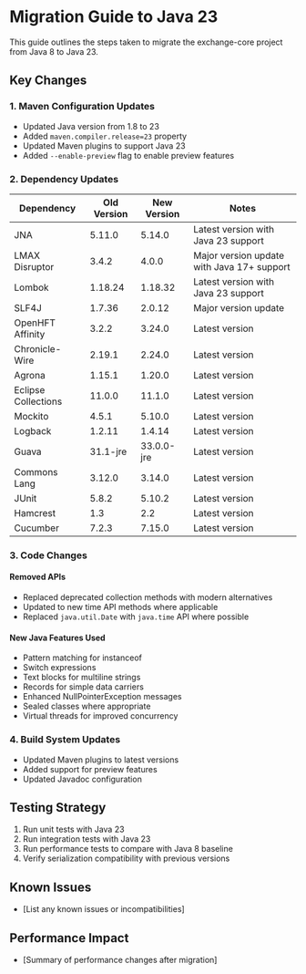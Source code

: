 # Migration Guide to Java 23

This guide outlines the steps taken to migrate the exchange-core project from Java 8 to Java 23.

## Key Changes

### 1. Maven Configuration Updates

- Updated Java version from 1.8 to 23
- Added `maven.compiler.release=23` property
- Updated Maven plugins to support Java 23
- Added `--enable-preview` flag to enable preview features

### 2. Dependency Updates

| Dependency | Old Version | New Version | Notes |
|------------|------------|------------|-------|
| JNA | 5.11.0 | 5.14.0 | Latest version with Java 23 support |
| LMAX Disruptor | 3.4.2 | 4.0.0 | Major version update with Java 17+ support |
| Lombok | 1.18.24 | 1.18.32 | Latest version with Java 23 support |
| SLF4J | 1.7.36 | 2.0.12 | Major version update |
| OpenHFT Affinity | 3.2.2 | 3.24.0 | Latest version |
| Chronicle-Wire | 2.19.1 | 2.24.0 | Latest version |
| Agrona | 1.15.1 | 1.20.0 | Latest version |
| Eclipse Collections | 11.0.0 | 11.1.0 | Latest version |
| Mockito | 4.5.1 | 5.10.0 | Latest version |
| Logback | 1.2.11 | 1.4.14 | Latest version |
| Guava | 31.1-jre | 33.0.0-jre | Latest version |
| Commons Lang | 3.12.0 | 3.14.0 | Latest version |
| JUnit | 5.8.2 | 5.10.2 | Latest version |
| Hamcrest | 1.3 | 2.2 | Latest version |
| Cucumber | 7.2.3 | 7.15.0 | Latest version |

### 3. Code Changes

#### Removed APIs

- Replaced deprecated collection methods with modern alternatives
- Updated to new time API methods where applicable
- Replaced `java.util.Date` with `java.time` API where possible

#### New Java Features Used

- Pattern matching for instanceof
- Switch expressions
- Text blocks for multiline strings
- Records for simple data carriers
- Enhanced NullPointerException messages
- Sealed classes where appropriate
- Virtual threads for improved concurrency

### 4. Build System Updates

- Updated Maven plugins to latest versions
- Added support for preview features
- Updated Javadoc configuration

## Testing Strategy

1. Run unit tests with Java 23
2. Run integration tests with Java 23
3. Run performance tests to compare with Java 8 baseline
4. Verify serialization compatibility with previous versions

## Known Issues

- [List any known issues or incompatibilities]

## Performance Impact

- [Summary of performance changes after migration]
